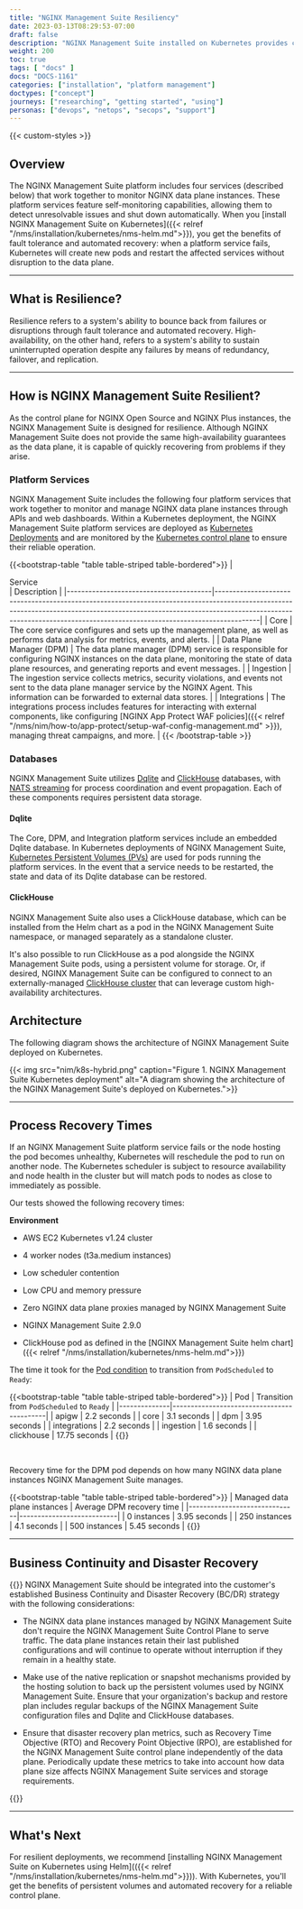 ```yaml
---
title: "NGINX Management Suite Resiliency"
date: 2023-03-13T08:29:53-07:00
draft: false
description: "NGINX Management Suite installed on Kubernetes provides control plane resilience through fault tolerance and automated recovery."
weight: 200
toc: true
tags: [ "docs" ]
docs: "DOCS-1161"
categories: ["installation", "platform management"]
doctypes: ["concept"]
journeys: ["researching", "getting started", "using"]
personas: ["devops", "netops", "secops", "support"]
---
```


{{< custom-styles >}}

## Overview

The NGINX Management Suite platform includes four services (described below) that work together to monitor NGINX data plane instances. These platform services feature self-monitoring capabilities, allowing them to detect unresolvable issues and shut down automatically. When you [install NGINX Management Suite on Kubernetes]({{< relref "/nms/installation/kubernetes/nms-helm.md">}}), you get the benefits of fault tolerance and automated recovery: when a platform service fails, Kubernetes will create new pods and restart the affected services without disruption to the data plane.

---

## What is Resilience?

Resilience refers to a system's ability to bounce back from failures or disruptions through fault tolerance and automated recovery. High-availability, on the other hand, refers to a system's ability to sustain uninterrupted operation despite any failures by means of redundancy, failover, and replication.

---

## How is NGINX Management Suite Resilient?

As the control plane for NGINX Open Source and NGINX Plus instances, the NGINX Management Suite is designed for resilience. Although NGINX Management Suite does not provide the same high-availability guarantees as the data plane, it is capable of quickly recovering from problems if they arise.

### Platform Services

NGINX Management Suite includes the following four platform services that work together to monitor and manage NGINX data plane instances through APIs and web dashboards. Within a Kubernetes deployment, the NGINX Management Suite platform services are deployed as [Kubernetes Deployments](https://kubernetes.io/docs/concepts/workloads/controllers/deployment/) and are monitored by the [Kubernetes control plane](https://kubernetes.io/docs/concepts/overview/components/#control-plane-components) to ensure their reliable operation.

{{<bootstrap-table "table table-striped table-bordered">}}
| <div style="width:200px">Service</div> | Description                                                                                                                                                                                                                                          |
|----------------------------------------|------------------------------------------------------------------------------------------------------------------------------------------------------------------------------------------------------------------------------------------------------|
| Core                                   | The core service configures and sets up the management plane, as well as performs data analysis for metrics, events, and alerts.                                                                                                                     |
| Data Plane Manager (DPM)               | The data plane manager (DPM) service is responsible for configuring NGINX instances on the data plane, monitoring the state of data plane resources, and generating reports and event messages.                                                      |
| Ingestion                              | The ingestion service collects metrics, security violations, and events not sent to the data plane manager service by the NGINX Agent. This information can be forwarded to external data stores.                                                    |
| Integrations                           | The integrations process includes features for interacting with external components, like configuring [NGINX App Protect WAF policies]({{< relref "/nms/nim/how-to/app-protect/setup-waf-config-management.md" >}}), managing threat campaigns, and more. |
{{< /bootstrap-table >}}

### Databases

NGINX Management Suite utilizes [Dqlite](https://dqlite.io/) and [ClickHouse](https://clickhouse.com/) databases, with [NATS streaming](https://nats.io) for process coordination and event propagation. Each of these components requires persistent data storage.

#### Dqlite

The Core, DPM, and Integration platform services include an embedded Dqlite database. In Kubernetes deployments of NGINX Management Suite, [Kubernetes Persistent Volumes (PVs)](https://kubernetes.io/docs/concepts/storage/persistent-volumes/) are used for pods running the platform services. In the event that a service needs to be restarted, the state and data of its Dqlite database can be restored.

#### ClickHouse

NGINX Management Suite also uses a ClickHouse database, which can be installed from the Helm chart as a pod in the NGINX Management Suite namespace, or managed separately as a standalone cluster.

It's also possible to run ClickHouse as a pod alongside the NGINX Management Suite pods, using a persistent volume for storage. Or, if desired, NGINX Management Suite can be configured to connect to an externally-managed [ClickHouse cluster](https://aws.amazon.com/solutions/implementations/clickhouse-cluster/) that can leverage custom high-availability architectures.

## Architecture

The following diagram shows the architecture of NGINX Management Suite deployed on Kubernetes.

{{< img src="nim/k8s-hybrid.png" caption="Figure 1. NGINX Management Suite Kubernetes deployment" alt="A diagram showing the architecture of the NGINX Management Suite's deployed on Kubernetes.">}}

---

## Process Recovery Times

If an NGINX Management Suite platform service fails or the node hosting the pod becomes unhealthy, Kubernetes will reschedule the pod to run on another node. The Kubernetes scheduler is subject to resource availability and node health in the cluster but will match pods to nodes as close to immediately as possible.

Our tests showed the following recovery times:

**Environment**

- AWS EC2 Kubernetes v1.24 cluster

- 4 worker nodes (t3a.medium instances)

- Low scheduler contention

- Low CPU and memory pressure

- Zero NGINX data plane proxies managed by NGINX Management Suite

- NGINX Management Suite 2.9.0

- ClickHouse pod as defined in the [NGINX Management Suite helm chart]({{< relref "/nms/installation/kubernetes/nms-helm.md">}})

The time it took for the [Pod condition](https://kubernetes.io/docs/concepts/workloads/pods/pod-lifecycle/#pod-conditions)
to transition from `PodScheduled` to `Ready`:

{{<bootstrap-table "table table-striped table-bordered">}}
| Pod          | Transition from `PodScheduled` to `Ready` |
|--------------|-------------------------------------------|
| apigw        | 2.2 seconds                               |
| core         | 3.1 seconds                               |
| dpm          | 3.95 seconds                              |
| integrations | 2.2 seconds                               |
| ingestion    | 1.6 seconds                               |
| clickhouse   | 17.75 seconds                             |
{{</bootstrap-table>}}

<br>

Recovery time for the DPM pod depends on how many NGINX data plane instances NGINX Management Suite manages.

{{<bootstrap-table "table table-striped table-bordered">}}
| Managed data plane instances | Average DPM recovery time |
|------------------------------|---------------------------|
| 0 instances                  | 3.95 seconds              |
| 250 instances                | 4.1 seconds               |
| 500 instances                | 5.45 seconds              |
{{</bootstrap-table>}}

---

## Business Continuity and Disaster Recovery

{{<important>}}
NGINX Management Suite should be integrated into the customer's established Business Continuity and Disaster Recovery (BC/DR) strategy with the following considerations:

- The NGINX data plane instances managed by NGINX Management Suite don't require the NGINX Management Suite Control Plane to serve traffic. The data plane instances retain their last published configurations and will continue to operate without interruption if they remain in a healthy state.

- Make use of the native replication or snapshot mechanisms provided by the hosting solution to back up the persistent volumes used by NGINX Management Suite. Ensure that your organization's backup and restore plan includes regular backups of the NGINX Management Suite configuration files and Dqlite and ClickHouse databases.

- Ensure that disaster recovery plan metrics, such as Recovery Time Objective (RTO) and Recovery Point Objective (RPO), are established for the NGINX Management Suite control plane independently of the data plane. Periodically update these metrics to take into account how data plane size affects NGINX Management Suite services and storage requirements.

{{</important>}}

---

## What's Next

For resilient deployments, we recommend [installing NGINX Management Suite on Kubernetes using Helm](({{< relref "/nms/installation/kubernetes/nms-helm.md">}})). With Kubernetes, you'll get the benefits of persistent volumes and automated recovery for a reliable control plane.
